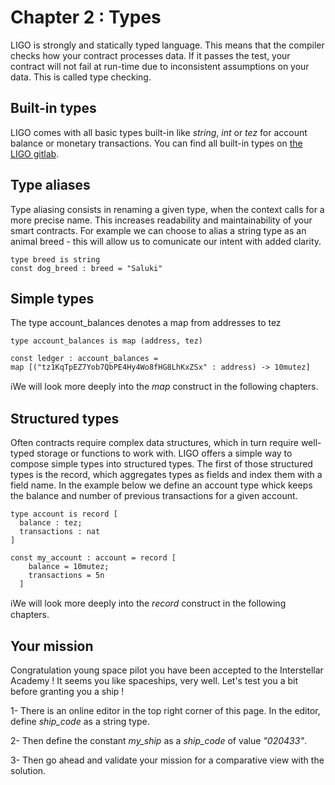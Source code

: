 # Chapter 2 : Types

LIGO is strongly and statically typed language. This means that the compiler checks how your contract processes data. If it passes the test, your contract will not fail at run-time due to inconsistent assumptions on your data. This is called type checking.

## Built-in types

LIGO comes with all basic types built-in like _string_, _int_ or _tez_ for account balance or monetary transactions. You can find all built-in types on <a href="https://gitlab.com/ligolang/ligo/blob/dev/src/passes/operators/operators.ml#L35" target="_blank">the LIGO gitlab</a>.

## Type aliases

Type aliasing consists in renaming a given type, when the context calls for a more precise name. This increases readability and maintainability of your smart contracts. For example we can choose to alias a string type as an animal breed - this will allow us to comunicate our intent with added clarity.

```
type breed is string
const dog_breed : breed = "Saluki"
```

## Simple types

The type account_balances denotes a map from addresses to tez

```
type account_balances is map (address, tez)

const ledger : account_balances =
map [("tz1KqTpEZ7Yob7QbPE4Hy4Wo8fHG8LhKxZSx" : address) -> 10mutez]

```

ℹ️We will look more deeply into the _map_ construct in the following chapters.

## Structured types

Often contracts require complex data structures, which in turn require well-typed storage or functions to work with. LIGO offers a simple way to compose simple types into structured types.
The first of those structured types is the record, which aggregates types as fields and index them with a field name. In the example below we define an account type whick keeps the balance and number of previous transactions for a given account.

```
type account is record [
  balance : tez;
  transactions : nat
]

const my_account : account = record [
    balance = 10mutez;
    transactions = 5n
  ]
```

ℹ️We will look more deeply into the _record_ construct in the following chapters.

## Your mission

Congratulation young space pilot you have been accepted to the Interstellar Academy ! It seems you like spaceships, very well. Let's test you a bit before granting you a ship !

<!-- prettier-ignore -->
1- There is an online editor in the top right corner of this page. In the editor, define *ship\_code* as a string type.

<!-- prettier-ignore -->
2- Then define the constant *my\_ship* as a *ship\_code* of value _"020433"_.

3- Then go ahead and validate your mission for a comparative view with the solution.
